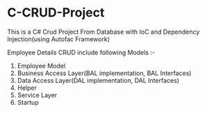 # C-CRUD-Project
This is a C# Crud Project From Database with IoC and Dependency Injection(using Autofac Framework)

Employee Details CRUD include following Models :-
1. Employee Model
2. Business Access Layer(BAL implementation, BAL Interfaces)
3. Data Access Layer(DAL implementation, DAL Interfaces)
4. Helper
5. Service Layer
6. Startup
